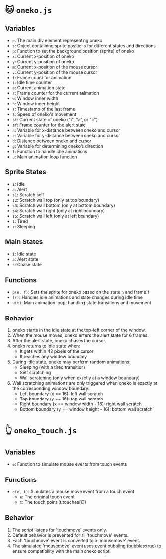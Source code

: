 # 🐱 `oneko.js`

## Variables

- `e`: The main div element representing oneko
- `s`: Object containing sprite positions for different states and directions
- `p`: Function to set the background position (sprite) of oneko
- `x`: Current x-position of oneko
- `y`: Current y-position of oneko
- `m`: Current x-position of the mouse cursor
- `v`: Current y-position of the mouse cursor
- `f`: Frame count for animation
- `i`: Idle time counter
- `a`: Current animation state
- `r`: Frame counter for the current animation
- `w`: Window inner width
- `h`: Window inner height
- `T`: Timestamp of the last frame
- `S`: Speed of oneko's movement
- `st`: Current state of oneko ("i", "a", or "c")
- `af`: Frame counter for the alert state
- `n`: Variable for x-distance between oneko and cursor
- `c`: Variable for y-distance between oneko and cursor
- `d`: Distance between oneko and cursor
- `g`: Variable for determining oneko's direction
- `l`: Function to handle idle animations
- `u`: Main animation loop function

## Sprite States

- `i`: Idle
- `a`: Alert
- `s1`: Scratch self
- `s2`: Scratch wall top (only at top boundary)
- `s3`: Scratch wall bottom (only at bottom boundary)
- `s4`: Scratch wall right (only at right boundary)
- `s5`: Scratch wall left (only at left boundary)
- `t`: Tired
- `z`: Sleeping

## Main States

- `i`: Idle state
- `a`: Alert state
- `c`: Chase state

## Functions

- `p(n, f)`: Sets the sprite for oneko based on the state `n` and frame `f`
- `l()`: Handles idle animations and state changes during idle time
- `u(t)`: Main animation loop, handling state transitions and movement

## Behavior

1. oneko starts in the idle state at the top-left corner of the window.
2. When the mouse moves, oneko enters the alert state for 6 frames.
3. After the alert state, oneko chases the cursor.
4. oneko returns to idle state when:
   - It gets within 42 pixels of the cursor
   - It reaches any window boundary
5. During idle state, oneko may perform random animations:
   - Sleeping (with a tired transition)
   - Self scratching
   - Wall scratching (only when exactly at a window boundary)
6. Wall scratching animations are only triggered when oneko is exactly at the corresponding window boundary:
   - Left boundary (x == 16): left wall scratch
   - Top boundary (y == 16): top wall scratch
   - Right boundary (x == window width - 16): right wall scratch
   - Bottom boundary (y == window height - 16): bottom wall scratch`

# 👆 `oneko_touch.js`

## Variables
- `e`: Function to simulate mouse events from touch events

## Functions
- `e(e, t)`: Simulates a mouse move event from a touch event
  - `e`: The original touch event
  - `t`: The touch point (t.touches[0])

## Behavior
1. The script listens for 'touchmove' events only.
2. Default behavior is prevented for all 'touchmove' events.
3. Each 'touchmove' event is converted to a 'mousemove' event.
4. The simulated 'mousemove' event uses event bubbling (bubbles:true) to ensure compatibility with the main oneko script.
